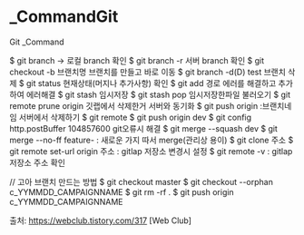 # _CommandGit
Git _Command

$ git branch -> 로컬 branch 확인 
$ git branch -r 서버 branch 확인 
$ git checkout -b 브랜치명 브랜치를 만들고 바로 이동 
$ git branch -d(D) test 브랜치 삭제 
$ git status 현재상태(머지나 추가사항) 확인 
$ git add 경로 에러를 해결하고 추가하여 에러해결 
$ git stash 임시저장 
$ git stash pop 임시저장한파일 불러오기 
$ git remote prune origin 깃랩에서 삭제한거 서버와 동기화 
$ git push origin :브랜치네임 서버에서 삭제하기 
$ git remote $ git push origin dev 
$ git config http.postBuffer 104857600 git오류시 해결 
$ git merge --squash dev 
$ git merge --no-ff feature- : 새로운 가지 따서 merge(관리상 용이) 
$ git clone 주소 $ git remote set-url origin 주소 : gitlap 저장소 변경시 설정 
$ git remote -v : gitlap 저장소 주소 확인 

// 고아 브랜치 만드는 방법 
$ git checkout master 
$ git checkout --orphan c_YYMMDD_CAMPAIGNNAME 
$ git rm -rf . 
$ git push origin c_YYMMDD_CAMPAIGNNAME

출처: https://webclub.tistory.com/317 [Web Club]
